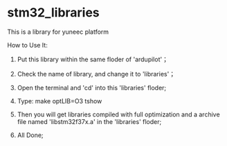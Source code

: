 stm32_libraries
===============

This is a library for yuneec platform


How to Use It:

1. Put this library within the same floder of 'ardupilot'；

2. Check the name of library, and change it to 'libraries'；

3. Open the terminal and 'cd' into this 'libraries' floder;

4. Type: make optLIB=O3 tshow

5. Then you will get libraries compiled with full optimization 
   and a archive file named 'libstm32f37x.a' in the 'libraries' floder;
   
6. All Done;
